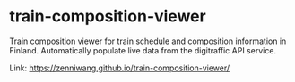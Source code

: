 # train-composition-viewer
Train composition viewer for train schedule and composition information in Finland. Automatically populate  live data from the digitraffic API service.

Link: https://zenniwang.github.io/train-composition-viewer/
